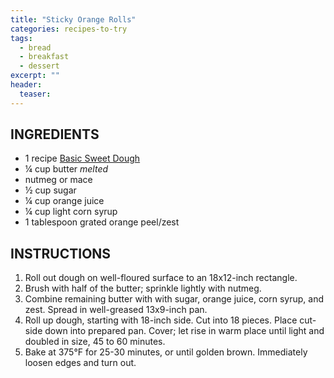 ```yaml
---
title: "Sticky Orange Rolls"
categories: recipes-to-try
tags: 
  - bread
  - breakfast
  - dessert
excerpt: ""
header:
  teaser:
---
```


## INGREDIENTS
* 1 recipe [Basic Sweet Dough](/basic-sweet-dough)
* ¼ cup butter *melted*
* nutmeg or mace
* ½ cup sugar
* ¼ cup orange juice
* ¼ cup light corn syrup
* 1 tablespoon grated orange peel/zest


## INSTRUCTIONS
1. Roll out dough on well-floured surface to an 18x12-inch rectangle. 
2. Brush with half of the butter; sprinkle lightly with nutmeg.
3. Combine remaining butter with with sugar, orange juice, corn syrup, and zest. Spread in well-greased 13x9-inch pan.
4. Roll up dough, starting with 18-inch side. Cut into 18 pieces. Place cut-side down into prepared pan. Cover; let rise in warm place until light and doubled in size, 45 to 60 minutes.
5. Bake at 375°F for 25-30 minutes, or until golden brown. Immediately loosen edges and turn out.
